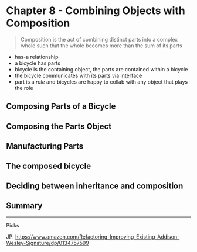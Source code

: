 # Chapter 8 - Combining Objects with Composition

> Composition is the act of combining distinct parts into a complex whole such that the whole becomes more than the sum of its parts

* has-a relationship
* a bicycle has parts
* bicycle is the containing object, the parts are contained within a bicycle
* the bicycle communicates with its parts via interface
* part is a _role_ and bicycles are happy to collab with any object that plays the role

## Composing Parts of a Bicycle

## Composing the Parts Object

## Manufacturing Parts

## The composed bicycle

## Deciding between inheritance and composition

## Summary

---

Picks

JP: https://www.amazon.com/Refactoring-Improving-Existing-Addison-Wesley-Signature/dp/0134757599
